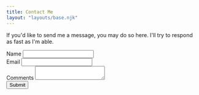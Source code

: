 ```yaml
---
title: Contact Me
layout: "layouts/base.njk"
---
```


If you'd like to send me a message, you may do so here. I'll try to respond as fast as I'm able.

<form>
    <div>
        <label for="Name">Name</label>
        <input type="text" name="Name" autocomplete="name" />
    </div>
    <div>
        <label for="Email">Email</label>
        <input type="email" name="Email" autocomplete="email" />
    </div>
    <div>
        <label for="Comments">Comments</label>
        <textarea></textarea>
    </div>
    <div>
        <button type="submit">Submit</button>
    </div>
</form>
